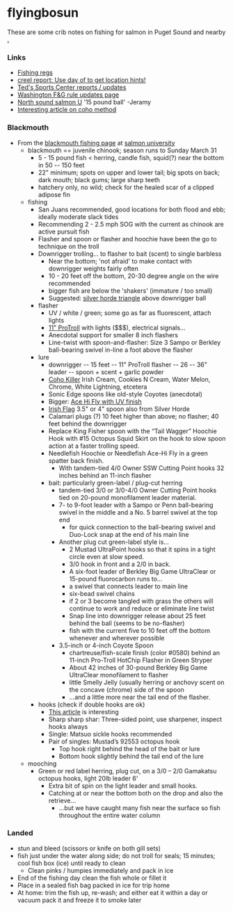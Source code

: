 # flyingbosun

These are some crib notes on fishing for salmon in Puget Sound and nearby
[.](https://github.com/robfatland/ops)


### Links

* [Fishing regs](https://wdfw.wa.gov/publications/01998/wdfw01998.pdf)
* [creel report: Use day of to get location hints!](https://wdfw.wa.gov/fishing/reports/creel/puget)
* [Ted's Sports Center reports / updates](https://www.tedssportscenter.com/reports/)
* [Washington F&G rule updates page](https://fortress.wa.gov/dfw/erules/efishrules/rules_current_order_by_date.j)
* [North sound salmon U](http://salmonuniversity.com/regions/washington/puget-sound-north) '15 pound ball' -Jeramy
* [Interesting article on coho method](https://riptidefish.com/easy-breezy-resident-coho-salmon-fishing-in-puget-sound-report/)

### Blackmouth

* From the [blackmouth fishing page](http://salmonuniversity.com/archives/444) at [salmon university](http://salmonuniversity.com)
  * blackmouth == juvenile chinook; season runs to Sunday March 31
    * 5 - 15 pound fish < herring, candle fish, squid(?) near the bottom in 50 -- 150 feet 
    * 22" minimum; spots on upper and lower tail; big spots on back; dark mouth; black gums; large sharp teeth
    * hatchery only, no wild; check for the healed scar of a clipped adipose fin
  * fishing
    * San Juans recommended, good locations for both flood and ebb; ideally moderate slack tides
    * Recommending 2 - 2.5 mph SOG with the current as chinook are active pursuit fish
    * Flasher and spoon or flasher and hoochie have been the go to technique on the troll
    * Downrigger trolling... to flasher to bait (scent) to single barbless
      * Near the bottom; 'not afraid' to make contact with downrigger weights fairly often
      * 10 - 20 feet off the bottom, 20-30 degree angle on the wire recommended
      * bigger fish are below the 'shakers' (immature / too small)
      * Suggested: 
[silver horde triangle](https://www.amazon.com/Silver-Horde-13-Rudder-Flasher/dp/B00SZ4YUHM/ref=sr_1_3?keywords=silver+horde+flasher&qid=1547999629&s=Sports+%26+Outdoors&sr=1-3)
above downrigger ball
    * flasher
      * UV / white / green; some go as far as fluorescent, attach lights
      * [11" ProTroll](https://www.amazon.com/inch-Pro-Troll-Hot-Chip-Flashers/dp/B00D989JJI/ref=sr_1_14?keywords=flasher+protroll&qid=1548000400&s=Sports+%26+Outdoors&sr=1-14)
with lights ($$$), electrical signals...
      * Anecdotal support for smaller 8 inch flashers
      * Line-twist with spoon-and-flasher: Size 3 Sampo or Berkley ball-bearing swivel in-line a foot above the flasher 
    * lure
      * downrigger -- 15 feet -- 11" ProTroll flasher -- 26 -- 36" leader -- spoon + scent + garlic powder
      * [Coho Killer](https://www.amazon.com/gp/product/B0778YSFJH/ref=ox_sc_saved_title_2?smid=AGEU5BOCQ1AB8&psc=1)
Irish Cream, Cookies N Cream, Water Melon, Chrome, White Lightning, etcetera
      * Sonic Edge spoons like old-style Coyotes (anecdotal)
      * Bigger: 
[Ace Hi Fly with UV finish](https://www.amazon.com/Silver-Horde-Ace-Fly-Lures/dp/B00AU5W72E/ref=sr_1_2?keywords=ace+hi+fly&qid=1547854281&s=Sports+%26+Outdoors&sr=1-2-catcorr)
      * [Irish Flag](https://www.amazon.com/gp/product/B00CZDPK0U/ref=ox_sc_saved_title_1?smid=A3UMG32GFS0Y7X&psc=1) 
3.5" or 4" spoon also from Silver Horde
      * Calamari plugs (?) 10 feet higher than above; no flasher; 40 feet behind the downrigger
      * Replace King Fisher spoon with the “Tail Wagger” Hoochie Hook with #15 Octopus Squid Skirt on the hook
to slow spoon action at a faster trolling speed.
      * Needlefish Hoochie or Needlefish Ace-Hi Fly in a green spatter back finish. 
        * With tandem-tied 4/0 Owner SSW Cutting Point hooks 32 inches behind an 11-inch flasher
      * bait: particularly green-label / plug-cut herring
        * tandem-tied 3/0 or 3/0-4/0 Owner Cutting Point hooks tied on 20-pound monofilament leader material.       
        * 7- to 9-foot leader with a Sampo or Penn ball-bearing swivel in the middle and a No. 5 barrel swivel at the top end
          * for quick connection to the ball-bearing swivel and Duo-Lock snap at the end of his main line
        * Another plug cut green-label style is...
          * 2 Mustad UltraPoint hooks so that it spins in a tight circle even at slow speed. 
          * 3/0 hook in front and a 2/0 in back. 
          * A six-foot leader of Berkley Big Game UltraClear or 15-pound fluorocarbon runs to...
          * a swivel that connects leader to main line
          * six-bead swivel chains 
          * if 2 or 3 become tangled with grass the others will continue to work and reduce or eliminate line twist
          * Snap line into downrigger release about 25 feet behind the ball (seems to be no-flasher)
          * fish with the current five to 10 feet off the bottom whenever and wherever possible 
        * 3.5-inch or 4-inch Coyote Spoon 
          * chartreuse/fish-scale finish (color #0580) behind an 11-inch Pro-Troll HotChip Flasher in Green Stryper
          * About 42 inches of 30-pound Berkley Big Game UltraClear monofilament to flasher
          * little Smelly Jelly (usually herring or anchovy scent on the concave (chrome) side of the spoon
          * ...and a little more near the tail end of the flasher.
    * hooks (check if double hooks are ok)
      * [This article](http://salmonuniversity.com/archives/3736) is interesting
      * Sharp sharp shar: Three-sided point, use sharpener, inspect hooks always
      * Single: Matsuo sickle hooks recommended
      * Pair of singles: Mustad’s 92553 octopus hook
        * Top hook right behind the head of the bait or lure
        * Bottom hook slightly behind the tail end of the lure
  * mooching 
    * Green or red label herring, plug cut, on a 3/0 – 2/0 Gamakatsu octopus hooks, light 20lb leader 6'
      * Extra bit of spin on the light leader and small hooks. 
      * Catching at or near the bottom both on the drop and also the retrieve...
        * ...but we have caught many fish near the surface so fish throughout the entire water column      



### Landed

- stun and bleed (scissors or knife on both gill sets) 
- fish just under the water along side; do not troll for seals; 15 minutes; cool fish box (ice) until ready to clean
  - Clean pinks / humpies immediately and pack in ice
- End of the fishing day clean the fish whole or fillet it
- Place in a sealed fish bag packed in ice for trip home
- At home: trim the fish up, re-wash; and either eat it within a day or vacuum pack it and freeze it to smoke later

